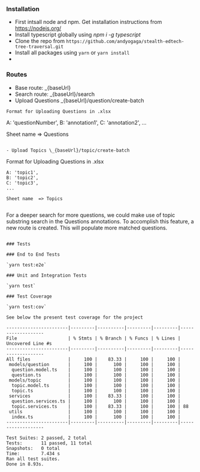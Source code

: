 ### Installation

- First intsall node and npm. Get installation instructions from https://nodejs.org/
- Install typescript globally using _npm i -g typescript_
- Clone the repo from `https://github.com/andyogaga/stealth-edtech-tree-traversal.git`
- Install all packages using `yarn` or `yarn install`
-

### Routes

- Base route: \_{baseUrl}
- Search route: \_{baseUrl}/search
- Upload Questions \_{baseUrl}/question/create-batch

```
Format for Uploading Questions in .xlsx
```

A: 'questionNumber',
B: 'annotation1',
C: 'annotation2',
...

Sheet name => Questions

```

- Upload Topics \_{baseUrl}/topic/create-batch
```

Format for Uploading Questions in .xlsx

```
A: 'topic1',
B: 'topic2',
C: 'topic3',
...

Sheet name  => Topics


```

For a deeper search for more questions, we could make use of topic substring search in the Questions annotations.
To accomplish this feature, a new route is created. This will populate more matched questions.

```

### Tests

### End to End Tests

`yarn test:e2e`

### Unit and Integration Tests

`yarn test`

### Test Coverage

`yarn test:cov`

See below the present test coverage for the project

-----------------------|---------|----------|---------|---------|-------------------
File                   | % Stmts | % Branch | % Funcs | % Lines | Uncovered Line #s
-----------------------|---------|----------|---------|---------|-------------------
All files              |     100 |    83.33 |     100 |     100 |
 models/question       |     100 |      100 |     100 |     100 |
  question.model.ts    |     100 |      100 |     100 |     100 |
  question.ts          |     100 |      100 |     100 |     100 |
 models/topic          |     100 |      100 |     100 |     100 |
  topic.model.ts       |     100 |      100 |     100 |     100 |
  topic.ts             |     100 |      100 |     100 |     100 |
 services              |     100 |    83.33 |     100 |     100 |
  question.services.ts |     100 |      100 |     100 |     100 |
  topic.services.ts    |     100 |    83.33 |     100 |     100 | 88
 utils                 |     100 |      100 |     100 |     100 |
  index.ts             |     100 |      100 |     100 |     100 |
-----------------------|---------|----------|---------|---------|-------------------

Test Suites: 2 passed, 2 total
Tests:       11 passed, 11 total
Snapshots:   0 total
Time:        7.434 s
Ran all test suites.
Done in 8.93s.
```
